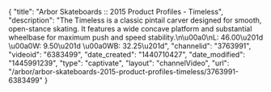 {
    "title": "Arbor Skateboards :: 2015 Product Profiles - Timeless",
    "description": "The Timeless is a classic pintail carver designed for smooth, open-stance skating. It features a wide concave platform and substantial wheelbase for maximum push and speed stability.\n\u00a0\nL: 46.00\u201d \u00a0W: 9.50\u201d \u00a0WB: 32.25\u201d",
    "channelid": "3763991",
    "videoid": "6383499",
    "date_created": "1440710427",
    "date_modified": "1445991239",
    "type": "captivate",
    "layout": "channelVideo",
    "url": "\/arbor\/arbor-skateboards-2015-product-profiles-timeless\/3763991-6383499"
}